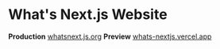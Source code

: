 # What's Next.js Website

**Production** [whatsnext.js.org](https://whatsnext.js.org)
**Preview** [whats-nextjs.vercel.app](https://whats-nextjs.vercel.app)
